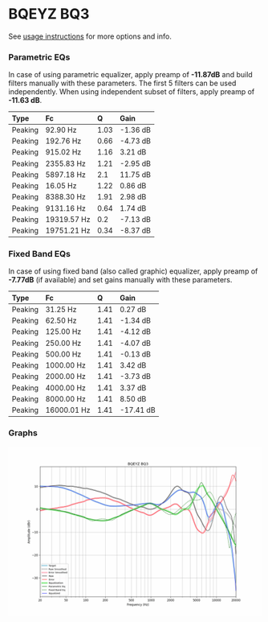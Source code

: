 # BQEYZ BQ3
See [usage instructions](https://github.com/jaakkopasanen/AutoEq#usage) for more options and info.

### Parametric EQs
In case of using parametric equalizer, apply preamp of **-11.87dB** and build filters manually
with these parameters. The first 5 filters can be used independently.
When using independent subset of filters, apply preamp of **-11.63 dB**.

| Type    | Fc          |    Q | Gain     |
|:--------|:------------|:-----|:---------|
| Peaking | 92.90 Hz    | 1.03 | -1.36 dB |
| Peaking | 192.76 Hz   | 0.66 | -4.73 dB |
| Peaking | 915.02 Hz   | 1.16 | 3.21 dB  |
| Peaking | 2355.83 Hz  | 1.21 | -2.95 dB |
| Peaking | 5897.18 Hz  | 2.1  | 11.75 dB |
| Peaking | 16.05 Hz    | 1.22 | 0.86 dB  |
| Peaking | 8388.30 Hz  | 1.91 | 2.98 dB  |
| Peaking | 9131.16 Hz  | 0.64 | 1.74 dB  |
| Peaking | 19319.57 Hz | 0.2  | -7.13 dB |
| Peaking | 19751.21 Hz | 0.34 | -8.37 dB |

### Fixed Band EQs
In case of using fixed band (also called graphic) equalizer, apply preamp of **-7.77dB**
(if available) and set gains manually with these parameters.

| Type    | Fc          |    Q | Gain      |
|:--------|:------------|:-----|:----------|
| Peaking | 31.25 Hz    | 1.41 | 0.27 dB   |
| Peaking | 62.50 Hz    | 1.41 | -1.34 dB  |
| Peaking | 125.00 Hz   | 1.41 | -4.12 dB  |
| Peaking | 250.00 Hz   | 1.41 | -4.07 dB  |
| Peaking | 500.00 Hz   | 1.41 | -0.13 dB  |
| Peaking | 1000.00 Hz  | 1.41 | 3.42 dB   |
| Peaking | 2000.00 Hz  | 1.41 | -3.73 dB  |
| Peaking | 4000.00 Hz  | 1.41 | 3.37 dB   |
| Peaking | 8000.00 Hz  | 1.41 | 8.50 dB   |
| Peaking | 16000.01 Hz | 1.41 | -17.41 dB |

### Graphs
![](./BQEYZ%20BQ3.png)